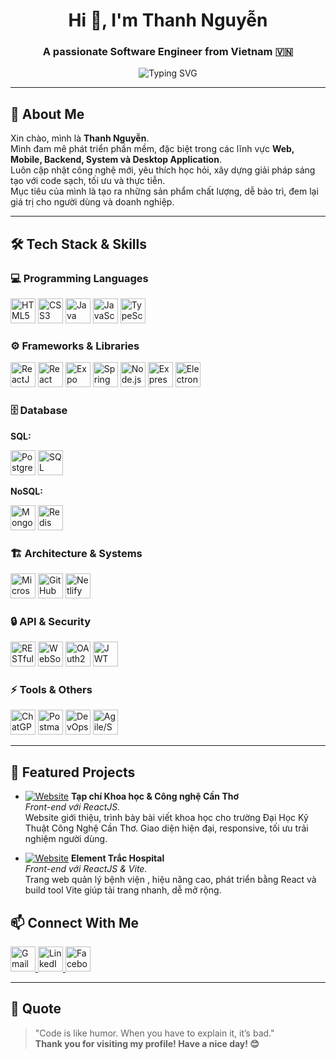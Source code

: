 <h1 align="center">Hi 👋, I'm Thanh Nguyễn</h1>
<h3 align="center">A passionate Software Engineer from Vietnam 🇻🇳</h3>

<p align="center">
  <img src="https://readme-typing-svg.demolab.com?font=Fira+Code&pause=1000&color=36BCF7&center=true&vCenter=true&width=450&lines=Welcome+to+my+GitHub+Profile!;Coding+is+my+passion;Always+learning+new+things!" alt="Typing SVG" />
</p>

---

## 👋 About Me

Xin chào, mình là **Thanh Nguyễn**.  
Mình đam mê phát triển phần mềm, đặc biệt trong các lĩnh vực **Web, Mobile, Backend, System và Desktop Application**.  
Luôn cập nhật công nghệ mới, yêu thích học hỏi, xây dựng giải pháp sáng tạo với code sạch, tối ưu và thực tiễn.  
Mục tiêu của mình là tạo ra những sản phẩm chất lượng, dễ bảo trì, đem lại giá trị cho người dùng và doanh nghiệp.

---

## 🛠️ Tech Stack & Skills

### 💻 Programming Languages
<p>
  <img src="https://cdn.jsdelivr.net/gh/devicons/devicon/icons/html5/html5-original.svg" width="40" title="HTML5"/>
  <img src="https://cdn.jsdelivr.net/gh/devicons/devicon/icons/css3/css3-original.svg" width="40" title="CSS3"/>
  <img src="https://cdn.jsdelivr.net/gh/devicons/devicon/icons/java/java-original.svg" width="40" title="Java"/>
  <img src="https://cdn.jsdelivr.net/gh/devicons/devicon/icons/javascript/javascript-original.svg" width="40" title="JavaScript"/>
  <img src="https://cdn.jsdelivr.net/gh/devicons/devicon/icons/typescript/typescript-original.svg" width="40" title="TypeScript"/>
</p>

### ⚙️ Frameworks & Libraries
<p>
  <img src="https://cdn.jsdelivr.net/gh/devicons/devicon/icons/react/react-original.svg" width="40" title="ReactJS"/>
  <img src="https://cdn.jsdelivr.net/gh/devicons/devicon/icons/react/react-original.svg" width="40" title="React Native"/>
  <img src="https://cdn.jsdelivr.net/gh/devicons/devicon/icons/expo/expo-original.svg" width="40" title="Expo"/>
  <img src="https://cdn.jsdelivr.net/gh/devicons/devicon/icons/spring/spring-original.svg" width="40" title="Spring Boot"/>
  <img src="https://cdn.jsdelivr.net/gh/devicons/devicon/icons/nodejs/nodejs-original.svg" width="40" title="Node.js"/>
  <img src="https://cdn.jsdelivr.net/gh/devicons/devicon/icons/express/express-original.svg" width="40" title="ExpressJS"/>
  <img src="https://cdn.jsdelivr.net/gh/devicons/devicon/icons/electron/electron-original.svg" width="40" title="ElectronJS"/>
</p>

### 🗄️ Database
**SQL:**  
<p>
  <img src="https://cdn.jsdelivr.net/gh/devicons/devicon/icons/postgresql/postgresql-original.svg" width="40" title="PostgreSQL"/>
  <img src="https://cdn.jsdelivr.net/gh/devicons/devicon/icons/microsoftsqlserver/microsoftsqlserver-plain.svg" width="40" title="SQL Server"/>
</p>

**NoSQL:**  
<p>
  <img src="https://cdn.jsdelivr.net/gh/devicons/devicon/icons/mongodb/mongodb-original.svg" width="40" title="MongoDB"/>
  <img src="https://cdn.jsdelivr.net/gh/devicons/devicon/icons/redis/redis-original.svg" width="40" title="Redis"/>
</p>

### 🏗️ Architecture & Systems
<p>
  <img src="https://cdn.jsdelivr.net/gh/devicons/devicon/icons/docker/docker-original.svg" width="40" title="Microservices"/>
  <img src="https://cdn.jsdelivr.net/gh/devicons/devicon/icons/github/github-original.svg" width="40" title="GitHub Actions"/>
  <img src="https://cdn.jsdelivr.net/gh/devicons/devicon/icons/netlify/netlify-original.svg" width="40" title="Netlify"/>
</p>

### 🔒 API & Security
<p>
  <img src="https://img.icons8.com/color/48/000000/api-settings.png" width="40" title="RESTful API"/>
  <img src="https://img.icons8.com/fluency/48/websocket.png" width="40" title="WebSocket"/>
  <img src="https://img.icons8.com/color/48/000000/oauth.png" width="40" title="OAuth2"/>
  <img src="https://img.icons8.com/color/48/000000/jwt.png" width="40" title="JWT"/>
</p>

### ⚡ Tools & Others
<p>
  <img src="https://cdn.jsdelivr.net/gh/devicons/devicon/icons/openai/openai-original.svg" width="40" title="ChatGPT"/>
  <img src="https://cdn.jsdelivr.net/gh/devicons/devicon/icons/postman/postman-original.svg" width="40" title="Postman"/>
  <img src="https://cdn.jsdelivr.net/gh/devicons/devicon/icons/azuredevops/azuredevops-original.svg" width="40" title="DevOps"/>
  <img src="https://img.icons8.com/color/48/000000/scrum.png" width="40" title="Agile/Scrum"/>
</p>

---

## 📌 Featured Projects

- [![Website](https://img.shields.io/badge/-Live-blue?style=flat-square&logo=google-chrome)](https://tap-chi-khoa-hoc-va-cong-nghe-can-tho.netlify.app/)
  **Tạp chí Khoa học & Công nghệ Cần Thơ**  
  *Front-end với ReactJS.*  
  Website giới thiệu, trình bày bài viết khoa học cho trường Đại Học Kỹ Thuật Công Nghệ Cần Thơ. Giao diện hiện đại, responsive, tối ưu trải nghiệm người dùng.

- [![Website](https://img.shields.io/badge/-Live-blue?style=flat-square&logo=google-chrome)](https://element-trac-hospital.netlify.app/)
  **Element Trắc Hospital**  
  *Front-end với ReactJS & Vite.*  
  Trang web quản lý bệnh viện , hiệu năng cao, phát triển bằng React và build tool Vite giúp tải trang nhanh, dễ mở rộng.

<!-- Thêm dự án mới ở đây theo mẫu trên nếu có -->

## 📫 Connect With Me

<p align="left">
  <a href="https://mail.google.com/mail/?view=cm&fs=1&to=hoctrohoangthanh@gmail.com" target="_blank">
    <img src="https://cdn.jsdelivr.net/gh/devicons/devicon/icons/google/google-original.svg" alt="Gmail" width="40" height="40" />
  </a>
  <a href="https://www.linkedin.com/in/thanh-nguyễn-aaab0836a" target="_blank">
    <img src="https://cdn.jsdelivr.net/gh/devicons/devicon/icons/linkedin/linkedin-original.svg" alt="LinkedIn" width="40" height="40" />
  </a>
  <a href="https://www.facebook.com/nguyen.thanh.929165" target="_blank">
    <img src="https://cdn.jsdelivr.net/gh/devicons/devicon/icons/facebook/facebook-original.svg" alt="Facebook" width="40" height="40" />
  </a>
</p>

---

## 📝 Quote

> "Code is like humor. When you have to explain it, it’s bad."  
> **Thank you for visiting my profile! Have a nice day! 😊**

